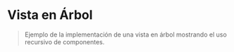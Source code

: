 # Vista en Árbol

> Ejemplo de la implementación de una vista en árbol mostrando el uso recursivo de componentes.

<common-codepen-snippet title="Vista en Árbol de Vue 3" slug="WNwQqbN" tab="js,result" />
